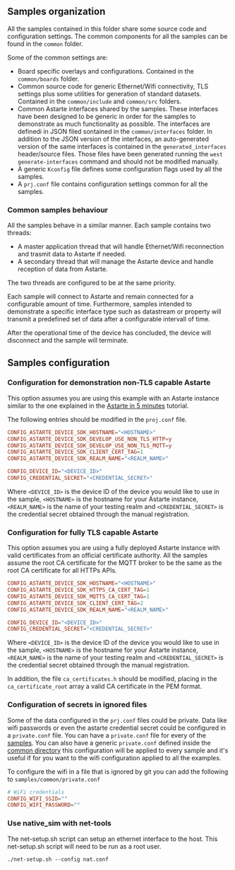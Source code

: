 <!--
Copyright 2024 SECO Mind Srl

SPDX-License-Identifier: Apache-2.0
-->

## Samples organization

All the samples contained in this folder share some source code and configuration settings.
The common components for all the samples can be found in the `common` folder.

Some of the common settings are:
- Board specific overlays and configurations. Contained in the `common/boards` folder.
- Common source code for generic Ethernet/Wifi connectivity, TLS settings plus some utilities for
  generation of standard datasets. Contained in the `common/include` and `common/src` folders.
- Common Astarte interfaces shared by the samples. These interfaces have been designed to be generic
  in order for the samples to demonstrate as much functionality as possible.
  The interfaces are definedi in JSON filed sontained in the `common/interfaces` folder.
  In addition to the JSON version of the interfaces, an auto-generated version of the same interfaces
  is contained in the `generated_interfaces` header/source files. Those files have been generated
  running the `west generate-interfaces` command and should not be modified manually.
- A generic `Kconfig` file defines some configuration flags used by all the samples.
- A `prj.conf` file contains configuration settings common for all the samples.

### Common samples behaviour

All the samples behave in a similar manner.
Each sample contains two threads:
- A master application thread that will handle Ethernet/Wifi reconnection and trasmit data to
  Astarte if needed.
- A secondary thread that will manage the Astarte device and handle reception of data from Astarte.

The two threads are configured to be at the same priority.

Each sample will connect to Astarte and remain connected for a configurable amount of time.
Furthermore, samples intended to demonstrate a specific interface type such as datastream or
property will transmit a predefined set of data after a configurable intervall of time.

After the operational time of the device has concluded, the device will disconnect and the sample
will terminate.

## Samples configuration

### Configuration for demonstration non-TLS capable Astarte

This option assumes you are using this example with an Astarte instance similar to the
one explained in the
[Astarte in 5 minutes](https://docs.astarte-platform.org/astarte/latest/010-astarte_in_5_minutes.html)
tutorial.

The following entries should be modified in the `proj.conf` file.
```conf
CONFIG_ASTARTE_DEVICE_SDK_HOSTNAME="<HOSTNAME>"
CONFIG_ASTARTE_DEVICE_SDK_DEVELOP_USE_NON_TLS_HTTP=y
CONFIG_ASTARTE_DEVICE_SDK_DEVELOP_USE_NON_TLS_MQTT=y
CONFIG_ASTARTE_DEVICE_SDK_CLIENT_CERT_TAG=1
CONFIG_ASTARTE_DEVICE_SDK_REALM_NAME="<REALM_NAME>"

CONFIG_DEVICE_ID="<DEVICE_ID>"
CONFIG_CREDENTIAL_SECRET="<CREDENTIAL_SECRET>"
```
Where `<DEVICE_ID>` is the device ID of the device you would like to use in the sample, `<HOSTNAME>`
is the hostname for your Astarte instance, `<REALM_NAME>` is the name of your testing realm and
`<CREDENTIAL_SECRET>` is the credential secret obtained through the manual registration.

### Configuration for fully TLS capable Astarte

This option assumes you are using a fully deployed Astarte instance with valid certificates from
an official certificate authority. All the samples assume the root CA certificate for the MQTT
broker to be the same as the root CA certificate for all HTTPs APIs.

```conf
CONFIG_ASTARTE_DEVICE_SDK_HOSTNAME="<HOSTNAME>"
CONFIG_ASTARTE_DEVICE_SDK_HTTPS_CA_CERT_TAG=1
CONFIG_ASTARTE_DEVICE_SDK_MQTTS_CA_CERT_TAG=1
CONFIG_ASTARTE_DEVICE_SDK_CLIENT_CERT_TAG=2
CONFIG_ASTARTE_DEVICE_SDK_REALM_NAME="<REALM_NAME>"

CONFIG_DEVICE_ID="<DEVICE_ID>"
CONFIG_CREDENTIAL_SECRET="<CREDENTIAL_SECRET>"
```
Where `<DEVICE_ID>` is the device ID of the device you would like to use in the sample, `<HOSTNAME>`
is the hostname for your Astarte instance, `<REALM_NAME>` is the name of your testing realm and
`<CREDENTIAL_SECRET>` is the credential secret obtained through the manual registration.

In addition, the file `ca_certificates.h` should be modified, placing in the `ca_certificate_root`
array a valid CA certificate in the PEM format.

### Configuration of secrets in ignored files

Some of the data configured in the `prj.conf` files could be private.
Data like wifi passwords or even the astarte credential secret could be configured in a `private.conf` file.
You can have a `private.conf` file for every of the [samples](https://github.com/astarte-platform/astarte-device-sdk-zephyr/tree/master/samples).
You can also have a generic `private.conf` defined inside the [common directory](https://github.com/astarte-platform/astarte-device-sdk-zephyr/tree/master/samples/common)
this configuration will be applied to every sample and it's useful if for you want to the wifi configuration applied to all the examples.

To configure the wifi in a file that is ignored by git you can add the following to `samples/common/private.conf`
```conf
# WiFi credentials
CONFIG_WIFI_SSID=""
CONFIG_WIFI_PASSWORD=""
```

### Use native_sim with net-tools

The net-setup.sh script can setup an ethernet interface to the host. This net-setup.sh script will need to be run as a root user.

```
./net-setup.sh --config nat.conf
```

